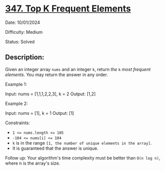 # [347\. Top K Frequent Elements](https://leetcode.com/problems/top-k-frequent-elements/)

Date: 10/01/2024

Difficulty: Medium

Status: Solved

## Description:

Given an integer array `nums` and an integer `k`, return *the* `k` *most frequent elements*. You may return the answer in any order.

Example 1:

Input: nums = [1,1,1,2,2,3], k = 2
Output: [1,2]

Example 2:

Input: nums = [1], k = 1
Output: [1]

Constraints:

-   `1 <= nums.length <= 105`
-   `-104 <= nums[i] <= 104`
-   `k` is in the range `[1, the number of unique elements in the array]`.
-   It is guaranteed that the answer is unique.

Follow up: Your algorithm's time complexity must be better than `O(n log n)`, where n is the array's size.